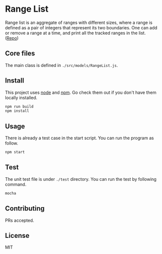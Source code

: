 # Range List

Range list is an aggregate of ranges with different sizes, where a range is defined as a pair of integers that represent its two boundaries. One can add or remove a range at a time, and print all the tracked ranges in the list. ([Repo](https://github.com/evan-ysj/Range-List/tree/master))

## Core files

The main class is defined in ```./src/models/RangeList.js```. 

## Install

This project uses [node](https://nodejs.org/en/download/) and [npm](https://nodejs.org/en/download/). Go check them out if you don't have them locally installed.
```bash
npm run build
npm install
```

## Usage

There is already a test case in the start script. You can run the program as follow.
```bash
npm start
```

## Test

The unit test file is under ```./test``` directory. You can run the test by following command.
```bash
mocha
```

## Contributing

PRs accepted.

## License

MIT